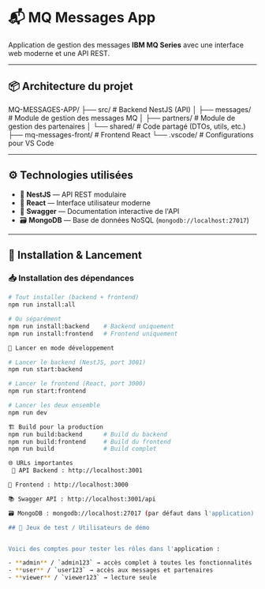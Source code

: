 # 📬 MQ Messages App

Application de gestion des messages **IBM MQ Series** avec une interface web moderne et une API REST.

---

## 📦 Architecture du projet

MQ-MESSAGES-APP/
├── src/ # Backend NestJS (API)
│ ├── messages/ # Module de gestion des messages MQ
│ ├── partners/ # Module de gestion des partenaires
│ └── shared/ # Code partagé (DTOs, utils, etc.)
├── mq-messages-front/ # Frontend React
└── .vscode/ # Configurations pour VS Code


---

## ⚙️ Technologies utilisées

- 🔧 **NestJS** — API REST modulaire
- 🎨 **React** — Interface utilisateur moderne
- 🧪 **Swagger** — Documentation interactive de l'API
- 🗃️ **MongoDB** — Base de données NoSQL (`mongodb://localhost:27017`)

---

## 🚀 Installation & Lancement

### 📥 Installation des dépendances

```bash
# Tout installer (backend + frontend)
npm run install:all

# Ou séparément
npm run install:backend    # Backend uniquement
npm run install:frontend   # Frontend uniquement

🧪 Lancer en mode développement

# Lancer le backend (NestJS, port 3001)
npm run start:backend

# Lancer le frontend (React, port 3000)
npm run start:frontend

# Lancer les deux ensemble
npm run dev

🏗️ Build pour la production
npm run build:backend      # Build du backend
npm run build:frontend     # Build du frontend
npm run build              # Build complet

🌐 URLs importantes
 🔧 API Backend : http://localhost:3001

🎨 Frontend : http://localhost:3000

📚 Swagger API : http://localhost:3001/api

🗃️ MongoDB : mongodb://localhost:27017 (par défaut dans l'application)

## 🧪 Jeux de test / Utilisateurs de démo


Voici des comptes pour tester les rôles dans l'application :

- **admin** / `admin123` → accès complet à toutes les fonctionnalités
- **user** / `user123` → accès aux messages et partenaires
- **viewer** / `viewer123` → lecture seule

